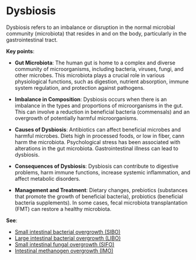 <!--
source: gpt-3 + jph editing
subs:
tags: conditions
-->

# Dysbiosis

Dysbiosis refers to an imbalance or disruption in the normal microbial community (microbiota) that resides in and on the body, particularly in the gastrointestinal tract.

**Key points**:

* **Gut Microbiota**: The human gut is home to a complex and diverse community of microorganisms, including bacteria, viruses, fungi, and other microbes. This microbiota plays a crucial role in various physiological functions, such as digestion, nutrient absorption, immune system regulation, and protection against pathogens.

* **Imbalance in Composition**: Dysbiosis occurs when there is an imbalance in the types and proportions of microorganisms in the gut. This can involve a reduction in beneficial bacteria (commensals) and an overgrowth of potentially harmful microorganisms.

* **Causes of Dysbiosis**: Antibiotics can affect beneficial microbes and harmful microbes. Diets high in processed foods, or low in fiber, cann harm the microbiota. Psychological stress has been associated with alterations in the gut microbiota. Gastrointestinal illness can lead to dysbiosis.

* **Consequences of Dysbiosis**: Dysbiosis can contribute to digestive problems, harm immune functions, increase systemic inflammation, and affect metabolic disorders.

* **Management and Treatment**: Dietary changes, prebiotics (substances that promote the growth of beneficial bacteria), probiotics (beneficial bacteria supplements). In some cases, fecal microbiota transplantation (FMT) can restore a healthy microbiota.

**See**:

* [Small intestinal bacterial overgrowth (SIBO)](../small-intestinal-bacterial-overgrowth/)
* [Large intestinal bacterial overgrowth (LIBO)](../large-intestinal-bacterial-overgrowth/)
* [Small intestinal fungal overgrowth (SIFO)](../small-intestinal-fungal-overgrowth/)
* [Intestinal methanogen overgrowth (IMO)](../intestinal-methanogen-overgrowth/)
